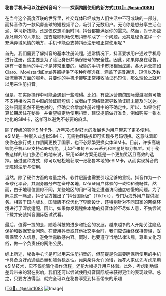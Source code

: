 **秘魯手机卡可以注册抖音吗？——探索跨国使用的新方式[[TG💪+ @esim1088](https://t.me/s/esim1088)]**

在当今这个高度互联的世界里，社交媒体已经成为人们生活中不可或缺的一部分。而抖音作为一款风靡全球的短视频平台，吸引了无数用户。无论你是想分享生活点滴、学习新技能，还是仅仅想消磨时间，抖音都能满足你的需求。然而，对于那些身处海外的人来说，是否能顺利地使用抖音却成了一个问题。尤其是秘魯这样一个充满异域风情的地方，手机卡能否支持抖音注册和正常使用呢？

首先，我们需要了解抖音的基本注册流程。通常情况下，抖音要求用户通过手机号进行注册，这主要是为了验证身份并确保账号的安全性。因此，如果你身在秘魯，拥有一张当地的手机卡是非常重要的。秘魯的手机卡市场相当成熟，各大运营商如Claro、Movistar和Entel等都提供了多种套餐选择，涵盖了语音通话、短信以及数据流量等方面的服务。只要你的手机卡能够正常接收验证码短信，那么理论上就可以用来注册抖音。

但是，在实际操作中可能会遇到一些障碍。比如，有些运营商的国际漫游服务可能不支持接收来自中国的验证码短信；或者由于网络延迟导致验证码未能及时送达。这些问题虽然不是绝对的，但确实会增加注册过程中的不确定性。所以，如果你打算长期居住在秘魯，并希望稳定地使用抖音，建议提前做好准备，例如购买一张本地化的SIM卡，这样可以避免不必要的麻烦。

除了传统的实体SIM卡外，近年来eSIM技术的发展也为用户带来了更多便利。eSIM是一种嵌入式虚拟SIM卡，无需物理插拔即可实现多号码切换。这意味着即使你在旅行或工作期间更换了国家，也不必频繁更换实体SIM卡。目前，许多高端智能手机已经支持eSIM功能，比如苹果的iPhone系列和三星的部分机型。对于秘魯这样的热门旅游目的地来说，采用eSIM方案无疑是一个更加灵活且高效的选择。通过这种方式，你可以轻松地获取一张秘魯本地的eSIM卡，从而实现抖音的无障碍注册与使用。

当然，除了硬件方面的考量之外，软件层面也需要引起足够的重视。抖音作为一个全球化平台，其服务器分布在全球各地，以保证用户体验的一致性和流畅性。然而，由于地理位置的不同，某些地区的用户可能会遭遇访问速度较慢的问题。为了解决这一痛点，抖音官方推出了“抖音国际版”（TikTok），专门为海外用户提供服务。相较于国内版本，国际版不仅优化了界面设计，还特别针对不同国家的网络环境进行了深度适配。因此，如果你发现秘魯本地的抖音体验不尽如人意，不妨尝试下载并安装抖音国际版试试看。

最后，值得一提的是，随着科技的进步和社会的发展，越来越多的人开始关注隐私保护和数据安全问题。在使用抖音或其他社交平台时，我们应该始终保持警惕，妥善保管个人信息，避免泄露敏感内容。同时，也要遵守当地法律法规，尊重文化习俗，做一个负责任的网络公民。

综上所述，秘魯手机卡是可以用来注册抖音的，但前提是你需要确保所使用的手机卡具备良好的通信质量和服务稳定性。如果条件允许的话，推荐大家优先考虑采用eSIM技术，它不仅能简化操作流程，还能大幅提升用户体验。此外，考虑到地域差异带来的潜在影响，我们还可以尝试使用抖音国际版来获得更佳的表现效果。总之，只要方法得当，就完全可以在秘魯享受到抖音带来的乐趣！

[[TG💪+ @esim1088](https://t.me/s/esim1088) ![Image](https://i.postimg.cc/4NQfJmqS/Snipaste-2025-05-13-00-14-12.png)]